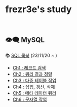 # frezr3e's study

<br>

## 👁️‍🗨️ MySQL
📚 [SQL 쿡북](https://www.hanbit.co.kr/store/books/look.php?p_code=B1355224159) (23/11/20 ~ )

- [Ch1 : 레코드 검색](https://github.com/frezreee/study/blob/main/MySQL/SQLCookBook/Ch1.md) <br>
- [Ch2 : 쿼리 결과 정렬](https://github.com/frezreee/study/blob/main/MySQL/SQLCookBook/Ch2.md) <br>
- [Ch3 : 다중 테이블 작업](https://github.com/frezreee/study/blob/main/MySQL/SQLCookBook/Ch3.md) <br>
- [Ch4 : 삽입, 갱신, 삭제](https://github.com/frezreee/study/blob/main/MySQL/SQLCookBook/Ch4.md) <br> 
- [Ch5 : 메타 데이터 쿼리](https://github.com/frezreee/study/blob/main/MySQL/SQLCookBook/Ch5.md) <br>
- [Ch6 : 문자열 작업](https://github.com/frezreee/study/blob/main/MySQL/SQLCookBook/Ch6.md) <br>

